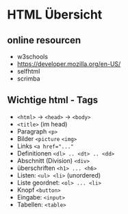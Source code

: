 # HTML Übersicht

## online resourcen

-   w3schools
-   https://developer.mozilla.org/en-US/
-   selfhtml
-   scrimba

## Wichtige html - Tags

-   `<html>` -> `<head>` -> `<body>`
-   `<title>` (im head)
-   Paragraph `<p>`
-   Bilder `<picture` `<img>`
-   Links `<a href="..."`
-   Definitionen `<dl> .. <dt> .. <dd>`
-   Abschnitt (Division) `<div>`
-   überschriften `<h1> ... <h6>`
-   Listen: `<ul> <li>` (unordered)
-   Liste geordnet: `<ol> ... <li>`
-   Knopf `<button>`
-   Eingabe: `<input>`
-   Tabellen: `<table>`

